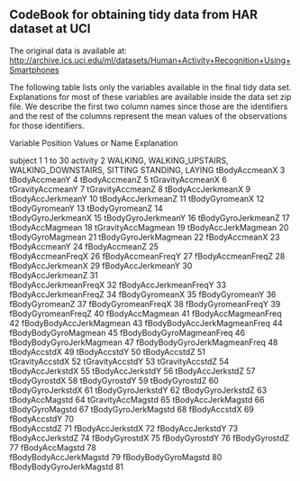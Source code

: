 ## CodeBook for obtaining tidy data from HAR dataset at UCI

The original data is available at:
http://archive.ics.uci.edu/ml/datasets/Human+Activity+Recognition+Using+Smartphones

The following table lists only the variables available in the final
tidy data set. Explanations for most of these variables are available
inside the data set zip file. We describe the first two column names
since those are the identifiers and the rest of the columns represent the mean
values of the observations for those identifiers.



Variable     		  Position	      	      Values or
Name	     		     			      Explanation

subject			       1			1 to 30
activity 		       2		 WALKING, WALKING_UPSTAIRS,
				 		 WALKING_DOWNSTAIRS, SITTING
						  STANDING, LAYING
tBodyAccmeanX 			 3		 
tBodyAccmeanY 			 4
tBodyAccmeanZ			 5
tGravityAccmeanX		 6
tGravityAccmeanY		 7
tGravityAccmeanZ 		 8
tBodyAccJerkmeanX 		 9
tBodyAccJerkmeanY 		 10
tBodyAccJerkmeanZ		11
tBodyGyromeanX			12
tBodyGyromeanY			13
tBodyGyromeanZ			14	
tBodyGyroJerkmeanX		15
tBodyGyroJerkmeanY		16
tBodyGyroJerkmeanZ		17
tBodyAccMagmean			18
tGravityAccMagmean		19
tBodyAccJerkMagmean		20	
tBodyGyroMagmean		21
tBodyGyroJerkMagmean		22
fBodyAccmeanX			23
fBodyAccmeanY			24
fBodyAccmeanZ			25			
fBodyAccmeanFreqX		26
fBodyAccmeanFreqY		27
fBodyAccmeanFreqZ		28
fBodyAccJerkmeanX		29
fBodyAccJerkmeanY		30	
fBodyAccJerkmeanZ		31	
fBodyAccJerkmeanFreqX		32
fBodyAccJerkmeanFreqY		33
fBodyAccJerkmeanFreqZ		34
fBodyGyromeanX			35
fBodyGyromeanY			36
fBodyGyromeanZ			37
fBodyGyromeanFreqX		38
fBodyGyromeanFreqY		39
fBodyGyromeanFreqZ		40
fBodyAccMagmean			41
fBodyAccMagmeanFreq		42
fBodyBodyAccJerkMagmean		43
fBodyBodyAccJerkMagmeanFreq	44
fBodyBodyGyroMagmean		45
fBodyBodyGyroMagmeanFreq	46
fBodyBodyGyroJerkMagmean	47
fBodyBodyGyroJerkMagmeanFreq	48
tBodyAccstdX			49
tBodyAccstdY			50
tBodyAccstdZ			51	
tGravityAccstdX			52
tGravityAccstdY			53
tGravityAccstdZ			54	
tBodyAccJerkstdX		55
tBodyAccJerkstdY		56
tBodyAccJerkstdZ		57
tBodyGyrostdX			58
tBodyGyrostdY			59
tBodyGyrostdZ			60
tBodyGyroJerkstdX		61
tBodyGyroJerkstdY		62
tBodyGyroJerkstdZ		63
tBodyAccMagstd			64
tGravityAccMagstd		65
tBodyAccJerkMagstd		66
tBodyGyroMagstd			67
tBodyGyroJerkMagstd		68
fBodyAccstdX			69
fBodyAccstdY			70	
fBodyAccstdZ			71
fBodyAccJerkstdX		72
fBodyAccJerkstdY		73
fBodyAccJerkstdZ		74
fBodyGyrostdX			75
fBodyGyrostdY			76
fBodyGyrostdZ			77
fBodyAccMagstd			78	
fBodyBodyAccJerkMagstd		79
fBodyBodyGyroMagstd		80
fBodyBodyGyroJerkMagstd		81
